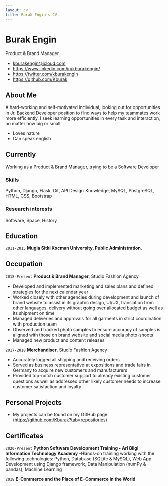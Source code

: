 ```yaml
---
layout: cv
title: Burak Engin's CV
---
```

# Burak Engin
Product & Brand Manager.

- kburakengin@icloud.com
- https://www.linkedin.com/in/kburakengin/
- https://twitter.com/kburakengin
- https://github.com/Kburak

## About Me
A hard-working and self-motivated individual, looking out for opportunities in Jr. Backend Developer position to find ways to help my teammates work more efficiently. I seek learning opportunities in every task and interaction, no matter how big or small.

- Loves nature
- Can speak english

## Currently

Working as a Product & Brand Manager, trying to be a Software Developer

### Skills

Python, Django, Flask, Git, API Design Knowledge, MySQL, PostgreSQL, HTML, CSS, Bootstrap


### Research interests

Software, Space, History


## Education

`2011-2015`
__Mugla Sitki Kocman University, Public Administration.__


## Occupation

`2018-Present`
__Product & Brand Manager__, Studio Fashion Agency

- Developed and implemented marketing and sales plans and deﬁned strategies for the next calendar year
- Worked closely with other agencies during development and launch of brand website to assist in its graphic design,
  UI/UX, translation from other languages, delivery without going over allocated budget as well as its shipment on time
- Managed deliveries and approvals for all garments in strict coordination with production team
- Observed and tracked photo samples to ensure accuracy of samples is aligned with those on brand website and social media photo-shoots
- Managed new product and content releases


`2017-2018`
__Merchandiser__, Studio Fashion Agency

- Accurately logged all shipping and receiving orders
- Served as business representative at expositions and trade fairs in Germany to acquire new customers and manufacturers
- Provided top-notch customer support to already existing customer questions as well as addressed other likely customer needs to increase customer satisfaction and loyalty

## Personal Projects
- My projects can be found on my GitHub page. (https://github.com/Kburak?tab=repositories)

## Certificates

`2020-Present`
__Python Software Development Training - Ari Bilgi Information Technology Academy__
-Hands-on training working with the following technologies: Python, Database (SQLite & MySQL),
Web App Development using Django framework, Data Manipulation (numPy & pandas), Machine Learning

`2018`
__E-Commerce and the Place of E-Commerce in the World__
